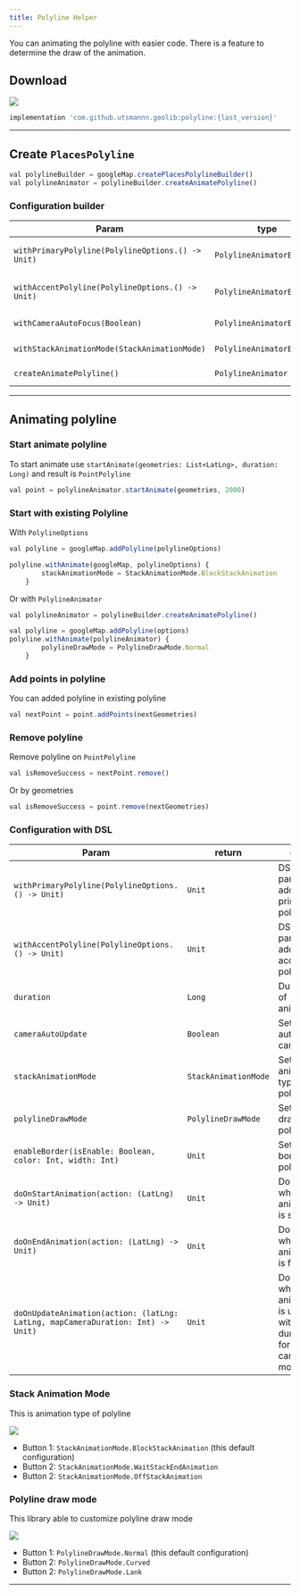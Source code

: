 ```yaml
---
title: Polyline Helper
---
```

You can animating the polyline with easier code. There is a feature to determine the draw of the animation.

## Download
![](https://jitpack.io/v/utsmannn/geolib.svg)
```jsx
implementation 'com.github.utsmannn.geolib:polyline:{last_version}'
```
---

## Create `PlacesPolyline`
```jsx
val polylineBuilder = googleMap.createPlacesPolylineBuilder()
val polylineAnimator = polylineBuilder.createAnimatePolyline()
```

### Configuration builder
|Param|type|desc|
|---|---|---|
|`withPrimaryPolyline(PolylineOptions.() -> Unit)`|`PolylineAnimatorBuilder`|DSL param for add primary polyline|
|`withAccentPolyline(PolylineOptions.() -> Unit)`|`PolylineAnimatorBuilder`|DSL param for add accent polyline|
|`withCameraAutoFocus(Boolean)`|`PolylineAnimatorBuilder`|Set for auto zoom camera|
|`withStackAnimationMode(StackAnimationMode)`|`PolylineAnimatorBuilder`|Set for animate type polyline|
|`createAnimatePolyline()`|`PolylineAnimator`|to create `PolylineAnimator`|

---

## Animating polyline
### Start animate polyline
To start animate use `startAnimate(geometries: List<LatLng>, duration: Long)` and result is `PointPolyline`
```jsx
val point = polylineAnimator.startAnimate(geometries, 2000)
```

### Start with existing Polyline
With `PolylineOptions`
```jsx
val polyline = googleMap.addPolyline(polylineOptions)

polyline.withAnimate(googleMap, polylineOptions) {
        stackAnimationMode = StackAnimationMode.BlockStackAnimation
    }
```

Or with `PolylineAnimator`
```jsx
val polylineAnimator = polylineBuilder.createAnimatePolyline()

val polyline = googleMap.addPolyline(options)
polyline.withAnimate(polylineAnimator) {
        polylineDrawMode = PolylineDrawMode.Normal
    }
```

### Add points in polyline
You can added polyline in existing polyline
```jsx
val nextPoint = point.addPoints(nextGeometries)
```

### Remove polyline
Remove polyline on `PointPolyline`
```jsx
val isRemoveSuccess = nextPoint.remove()
```

Or by geometries
```jsx
val isRemoveSuccess = point.remove(nextGeometries)
```

### Configuration with DSL
|Param|return|desc|
|---|---|---|
|`withPrimaryPolyline(PolylineOptions.() -> Unit)`|`Unit`|DSL param for add primary polyline|
|`withAccentPolyline(PolylineOptions.() -> Unit)`|`Unit`|DSL param for add accent polyline|
|`duration`|`Long`|Duration of animation|
|`cameraAutoUpdate`|`Boolean`|Set for auto zoom camera|
|`stackAnimationMode`|`StackAnimationMode`|Set for animate type polyline|
|`polylineDrawMode`|`PolylineDrawMode`|Set for draw type polyline|
|`enableBorder(isEnable: Boolean, color: Int, width: Int)`|`Unit`|Set for border of polyline|
|`doOnStartAnimation(action: (LatLng) -> Unit)`|`Unit`|Do action when animation is start|
|`doOnEndAnimation(action: (LatLng) -> Unit)`|`Unit`|Do action when animation is finish|
|`doOnUpdateAnimation(action: (latLng: LatLng, mapCameraDuration: Int) -> Unit)`|`Unit`|Do action when animation is update with duration for camera movement|

### Stack Animation Mode
This is animation type of polyline

![](/img/polyline/polyline_animate.gif)

- Button 1: `StackAnimationMode.BlockStackAnimation` (this default configuration)
- Button 2: `StackAnimationMode.WaitStackEndAnimation`
- Button 2: `StackAnimationMode.OffStackAnimation`

### Polyline draw mode
This library able to customize polyline draw mode

![](/img/polyline/draw_polyline.gif)

- Button 1: `PolylineDrawMode.Normal` (this default configuration)
- Button 2: `PolylineDrawMode.Curved`
- Button 2: `PolylineDrawMode.Lank`

---